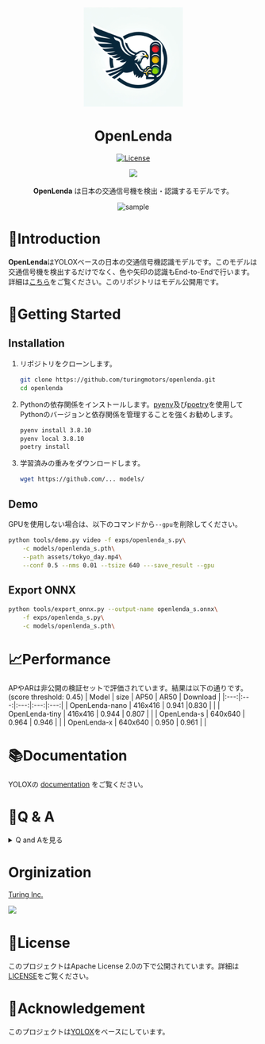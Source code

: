 <div align="center">
<img height="200px" src="../assets/OpenLendaLogo.png">  

# OpenLenda
[![License](https://img.shields.io/badge/License-Apache_2.0-blue.svg)](../LICENSE)

<a href="../README.md">
    <img src="https://img.shields.io/badge/-EN-555555.svg?logo=&style=flat-square">
</a>

**OpenLenda** は日本の交通信号機を検出・認識するモデルです。

![sample](../assets/sample.gif)

</div>

# 🚥Introduction

**OpenLenda**はYOLOXベースの日本の交通信号機認識モデルです。このモデルは交通信号機を検出するだけでなく、色や矢印の認識もEnd-to-Endで行います。詳細は[こちら](https://zenn.dev/turing_motors/articles/traffic-light)をご覧ください。このリポジトリはモデル公開用です。

# 🚙Getting Started

## Installation

1. リポジトリをクローンします。
    ```bash
    git clone https://github.com/turingmotors/openlenda.git
    cd openlenda
    ```

2. Pythonの依存関係をインストールします。[pyenv](https://github.com/pyenv/pyenv)及び[poetry](https://python-poetry.org/)を使用してPythonのバージョンと依存関係を管理することを強くお勧めします。
    ```bash
    pyenv install 3.8.10
    pyenv local 3.8.10
    poetry install
    ```

3. 学習済みの重みをダウンロードします。
    ```bash
    wget https://github.com/... models/
    ```
    
## Demo
GPUを使用しない場合は、以下のコマンドから`--gpu`を削除してください。
```bash
python tools/demo.py video -f exps/openlenda_s.py\
    -c models/openlenda_s.pth\
    --path assets/tokyo_day.mp4\
    --conf 0.5 --nms 0.01 --tsize 640 ---save_result --gpu
```

## Export ONNX
```bash
python tools/export_onnx.py --output-name openlenda_s.onnx\
    -f exps/openlenda_s.py\
    -c models/openlenda_s.pth\
```

# 📈Performance
APやARは非公開の検証セットで評価されています。結果は以下の通りです。(score threshold: 0.45)
| Model | size | AP50 | AR50 | Download |
|:---:|:---:|:---:|:---:|:---:|
| OpenLenda-nano | 416x416 | 0.941 |0.830 | |
| OpenLenda-tiny | 416x416 | 0.944 | 0.807 | |
| OpenLenda-s | 640x640 | 0.964 | 0.946 | |
| OpenLenda-x | 640x640 | 0.950 | 0.961 | |


# 📚Documentation
YOLOXの [documentation](https://github.com/Megvii-BaseDetection/YOLOX/blob/main/README.md) をご覧ください。

# 🤔Q & A
<details>
<summary> Q and Aを見る </summary>

## データセットについて
### データセットは公開されていますか？
申し訳ありませんが、データセットは非公開です。

### データセットには何枚の画像が含まれていますか？
約4.4万枚の画像が含まれています。

## 学習及び評価について
### このリポジトリを使用して学習や評価を行うことはできますか？
Apache 2.0ライセンスの下で可能です。ただし、現時点では、学習や評価にこのリポジトリのコードをそのまま使用することはできないため、自分でコードを変更する必要があります。
</details>

# Orginization
<a href="https://www.turing-motors.com/">Turing Inc.

<image height="100px" src ="../assets/TuringLogo.png">
</a> 

# 📝License
このプロジェクトはApache License 2.0の下で公開されています。詳細は[LICENSE](../LICENSE)をご覧ください。

# 🙏Acknowledgement
このプロジェクトは[YOLOX](https://github.com/Megvii-BaseDetection/YOLOX)をベースにしています。
